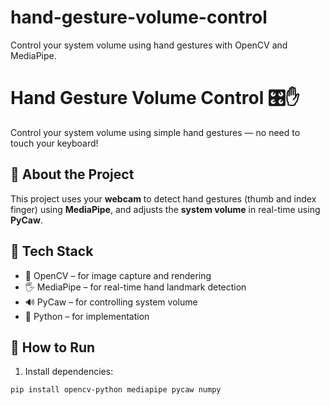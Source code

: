 # hand-gesture-volume-control
Control your system volume using hand gestures with OpenCV and MediaPipe.
# Hand Gesture Volume Control 🎛️✋

Control your system volume using simple hand gestures — no need to touch your keyboard!

## 🧠 About the Project
This project uses your **webcam** to detect hand gestures (thumb and index finger) using **MediaPipe**, and adjusts the **system volume** in real-time using **PyCaw**.

## 🔧 Tech Stack
- 🧿 OpenCV – for image capture and rendering
- 🖐️ MediaPipe – for real-time hand landmark detection
- 🔊 PyCaw – for controlling system volume
- 🐍 Python – for implementation

## 🚀 How to Run

1. Install dependencies:
```bash
pip install opencv-python mediapipe pycaw numpy
